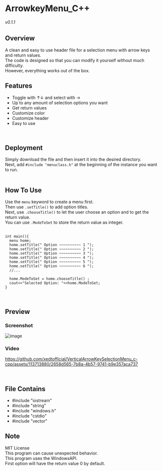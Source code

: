 # ArrowkeyMenu_C++
###### v0.1.1
  
## Overview
A clean and easy to use header file for a selection menu with arrow keys and return values. <br>
The code is designed so that you can modify it yourself without much difficulty. <br>
However, everything works out of the box. <br>
## Features

- Toggle with ↑↓ and select with →
- Up to any amount of selection options you want
- Get return values
- Customize color
- Customize header
- Easy to use
<br>

## Deployment
Simply download the file and then insert it into the desired directory. <br>
Next, add `#include "menuclass.h"` at the beginning of the instance you want to run. <br>
<br>
 
## How To Use
Use the `menu` keyword to create a menu first. <br>
Then use `.setTitle()` to add option titles. <br>
Next, use `.chooseTitle()` to let the user choose an option and to get the return value. <br>
You can use `.ModeToSet` to store the return value as integer. <br>
 <br>

    int main(){
      menu home;
      home.setTitle(" Option ~~~~~~~~~~ 1 ");
      home.setTitle(" Option ~~~~~~~~~~ 2 ");
      home.setTitle(" Option ~~~~~~~~~~ 3 ");
      home.setTitle(" Option ~~~~~~~~~~ 4 ");
      home.setTitle(" Option ~~~~~~~~~~ 5 ");
      home.setTitle(" Option ~~~~~~~~~~ 6 ");
      //...

      home.ModeToSet = home.chooseTitle() ;
      cout<<"Selected Option: "<<home.ModeToSet;
    }    
<br>
 
## Preview

### Screenshot
![image](https://github.com/xedtofficial/VerticalArrowKeySelectionMenu_c-cpp/assets/113713880/a790532b-1d1c-4174-8e5f-8b1f73a2678d)
### Video
https://github.com/xedtofficial/VerticalArrowKeySelectionMenu_c-cpp/assets/113713880/2658d565-7b8a-4b57-9741-b9e357aca737

<br>

## File Contains
- #include "iostream"
- #include "string"
- #include "windows.h"
- #include "cstdio"
- #include "vector"

## Note
MIT License <br>
This program can cause unexpected behavior. <br>
This program uses the WindowsAPI. <br>
First option will have the return value 0 by default. <br>


